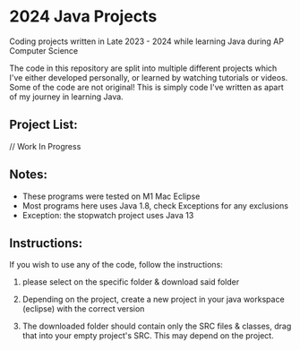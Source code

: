 # 2024 Java Projects

Coding projects written in Late 2023 - 2024 while learning Java during AP Computer Science

The code in this repository are split into multiple different projects which I've either developed personally, or learned by watching tutorials or videos. Some of the code are not original! This is simply code I've written as apart of my journey in learning Java. 

## Project List:
// Work In Progress


## Notes:
* These programs were tested on M1 Mac Eclipse
* Most programs here uses Java 1.8, check Exceptions for any exclusions 
* Exception: the stopwatch project uses Java 13

## Instructions:
If you wish to use any of the code, follow the instructions:

1) please select on the specific folder & download said folder

2) Depending on the project, create a new project in your java workspace (eclipse) with the correct version

3) The downloaded folder should contain only the SRC files & classes, drag that into your empty project's SRC. This may depend on the project.

